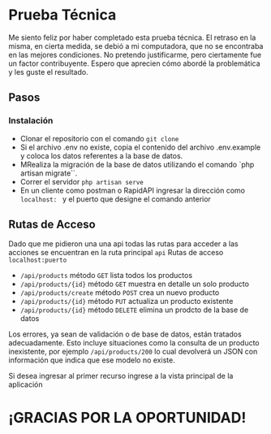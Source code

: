# Prueba Técnica
Me siento feliz por haber completado esta prueba técnica. El retraso en la misma, en cierta medida, se debió a mi computadora, que no se encontraba en las mejores condiciones. No pretendo justificarme, pero ciertamente fue un factor contribuyente. Espero que aprecien cómo abordé la problemática y les guste el resultado.

## Pasos 
### Instalación 
- Clonar el repositorio con el comando `git clone `
- Si el archivo .env no existe, copia el contenido del archivo .env.example y coloca los datos referentes a la base de datos.
- MRealiza la migración de la base de datos utilizando el comando `php artisan migrate``.
- Correr el servidor `php artisan serve`
- En un cliente como postman o RapidAPI ingresar la dirección  como `localhost: ` y el puerto que designe el comando anterior
## Rutas de Acceso 
Dado que me pidieron una una api todas las rutas para acceder a las acciones se encuentran en la ruta principal `api`
Rutas de acceso `localhost:puerto`
- `/api/products` método  `GET` lista todos los productos
- `/api/products/{id}` método  `GET` muestra en detalle un solo producto
- `/api/products/create` método  `POST` crea un nuevo producto
- `/api/products/{id}` método  `PUT` actualiza un producto existente
- `/api/products/{id}` método  `DELETE` elimina un prodcto de la base de datos

Los errores, ya sean de validación o de base de datos, están tratados adecuadamente. Esto incluye situaciones como la consulta de un producto inexistente, por ejemplo  `/api/products/200` lo cual devolverá un JSON con información que indica que ese modelo no existe.

Si desea ingresar al primer recurso ingrese a la vista principal de la aplicación 

# ¡GRACIAS POR LA OPORTUNIDAD!

